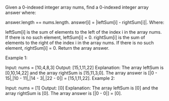 Given a 0-indexed integer array nums, find a 0-indexed integer array answer where:

answer.length == nums.length.
answer[i] = |leftSum[i] - rightSum[i]|.
Where:

leftSum[i] is the sum of elements to the left of the index i in the array nums. If there is no such element, leftSum[i] = 0.
rightSum[i] is the sum of elements to the right of the index i in the array nums. If there is no such element, rightSum[i] = 0.
Return the array answer.

 

Example 1:

Input: nums = [10,4,8,3]
Output: [15,1,11,22]
Explanation: The array leftSum is [0,10,14,22] and the array rightSum is [15,11,3,0].
The array answer is [|0 - 15|,|10 - 11|,|14 - 3|,|22 - 0|] = [15,1,11,22].
Example 2:

Input: nums = [1]
Output: [0]
Explanation: The array leftSum is [0] and the array rightSum is [0].
The array answer is [|0 - 0|] = [0].